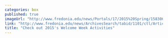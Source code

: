 ```yaml
---
categories: box
published: true
imageUrl: "http://www.fredonia.edu/news/Portals/17/2015%20Spring/15830645842_c991668a75_z.jpg"
link: "http://www.fredonia.edu/news/ArchivesSearch/tabid/1101/ctl/ArticleView/mid/1878/articleId/5477/Welcome_Week_activities.aspx"
title: "Check out 2015's Welcome Week Activities"
---
```


